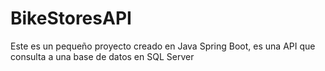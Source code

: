 ﻿# BikeStoresAPI
Este es un pequeño proyecto creado en Java Spring Boot, es una API que consulta a una base de datos en SQL Server
